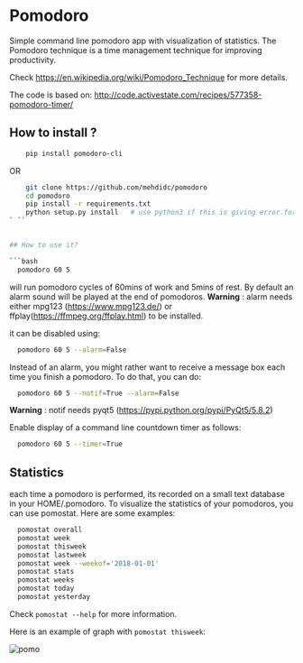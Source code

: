# Pomodoro

Simple command line pomodoro app with visualization of statistics.
The Pomodoro technique is a time management technique for improving productivity.

Check <https://en.wikipedia.org/wiki/Pomodoro_Technique>
for more details.

The code is based on: <http://code.activestate.com/recipes/577358-pomodoro-timer/>

## How to install ?

```bash
    pip install pomodoro-cli
```

OR

```bash
    git clone https://github.com/mehdidc/pomodoro
    cd pomodoro
    pip install -r requirements.txt
    python setup.py install   # use python3 if this is giving error.for 2.7
` ``


## How to use it?

```bash
  pomodoro 60 5
```

will run pomodoro cycles of 60mins of work and 5mins of rest. 
By default an alarm sound will be played at the end of pomodoros.
**Warning** : alarm needs either mpg123 (https://www.mpg123.de/) or 
ffplay(https://ffmpeg.org/ffplay.html) to be installed.

it can be disabled using:
  
```bash
  pomodoro 60 5 --alarm=False
```

Instead of an alarm, you might rather want to receive a message box each time you finish a pomodoro. 
To do that, you can do:

```bash
  pomodoro 60 5 --notif=True --alarm=False
```

**Warning** : notif needs pyqt5 (https://pypi.python.org/pypi/PyQt5/5.8.2)

Enable display of a command line countdown timer as follows:

```bash
  pomodoro 60 5 --timer=True
```


## Statistics

each time a pomodoro is performed, its recorded on a small text database in your HOME/.pomodoro. To visualize the statistics of your pomodoros, you can use pomostat. Here are some examples:

```bash
  pomostat overall
  pomostat week
  pomostat thisweek
  pomostat lastweek
  pomostat week --weekof='2018-01-01'
  pomostat stats
  pomostat weeks
  pomostat today
  pomostat yesterday
```

Check ```pomostat --help``` for more information. 

Here is an example of graph with ```pomostat thisweek```:

![pomo](https://raw.githubusercontent.com/mehdidc/pomodoro/master/pomo.png)



